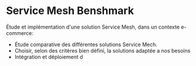 # Service Mesh Benshmark

Étude et implémentation d'une solution Service Mesh, dans un contexte e-commerce:
- Étude comparative des différentes solutions Service Mech.
- Choisir, selon des critères bien défini, la solutions adaptée a nos besoins
- Intégration et déploiement d
